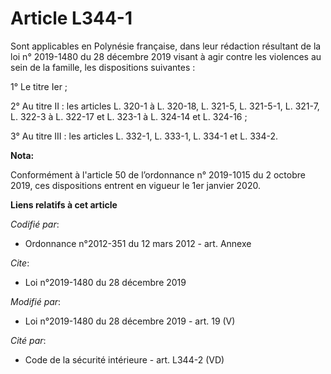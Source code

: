 # Article L344-1

Sont applicables en Polynésie française, dans leur rédaction résultant de la loi n° 2019-1480 du 28 décembre 2019 visant à
agir contre les violences au sein de la famille, les dispositions suivantes :

1° Le titre Ier ;

2° Au titre II : les articles L. 320-1 à L. 320-18, L. 321-5, L. 321-5-1, L. 321-7, L. 322-3 à L. 322-17 et L. 323-1 à L.
324-14 et L. 324-16 ;

3° Au titre III : les articles L. 332-1, L. 333-1, L. 334-1 et L. 334-2.

**Nota:**

Conformément à l'article 50 de l’ordonnance n° 2019-1015 du 2 octobre 2019, ces dispositions entrent en vigueur le 1er
janvier 2020.

**Liens relatifs à cet article**

_Codifié par_:

  - Ordonnance n°2012-351 du 12 mars 2012 - art. Annexe

_Cite_:

  - Loi n°2019-1480 du 28 décembre 2019

_Modifié par_:

  - Loi n°2019-1480 du 28 décembre 2019 - art. 19 (V)

_Cité par_:

  - Code de la sécurité intérieure - art. L344-2 (VD)
